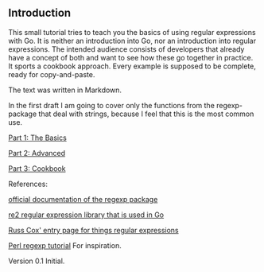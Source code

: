 ## Introduction ##

This small tutorial tries to teach you the basics of using regular expressions with Go. It is neither an introduction into Go, nor an introduction into regular expressions. The intended audience consists of developers that already have a concept of both and want to see how these go together in practice. It sports a cookbook approach. Every example is supposed to be complete, ready for copy-and-paste.

The text was written in Markdown. 

In the first draft I am going to cover only the functions from the regexp-package that deal with strings, because I feel that this is the most common use.

[Part 1: The Basics](01-chapter01)

[Part 2: Advanced](01-chapter02)

[Part 3: Cookbook](01-chapter03)

References:

[official documentation of the regexp package](http://golang.org/pkg/regexp/)

[re2 regular expression library that is used in Go](https://code.google.com/p/re2/)

[Russ Cox' entry page for things regular expressions](http://swtch.com/~rsc/regexp/)

[Perl regexp tutorial](http://perldoc.perl.org/perlretut.html) For inspiration.

Version 0.1 Initial.

